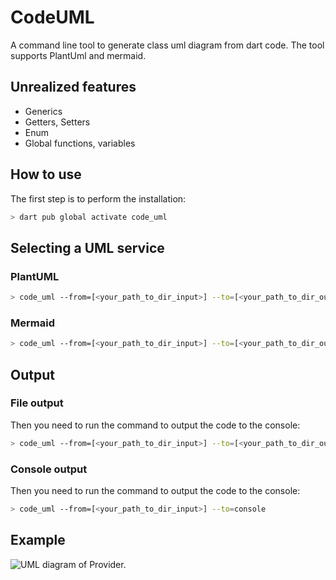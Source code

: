 # CodeUML

A command line tool to generate class uml diagram from dart code.
The tool supports PlantUml and mermaid.

## Unrealized features
- Generics
- Getters, Setters
- Enum
- Global functions, variables

## How to use
The first step is to perform the installation:

```bash
> dart pub global activate code_uml
```

## Selecting a UML service
### PlantUML
```bash
> code_uml --from=[<your_path_to_dir_input>] --to=[<your_path_to_dir_output>] --uml=plantuml
```
### Mermaid
```bash
> code_uml --from=[<your_path_to_dir_input>] --to=[<your_path_to_dir_output>] --uml=mermaid
```

## Output
### File output
Then you need to run the command to output the code to the console:
```bash
> code_uml --from=[<your_path_to_dir_input>] --to=[<your_path_to_dir_output>]
```

### Console output
Then you need to run the command to output the code to the console:
```bash
> code_uml --from=[<your_path_to_dir_input>] --to=console
```


## Example
![UML diagram of Provider.](https://github.com/chashkovdaniil/graph_analyzer/raw/main/example/example_of_provider.svg)

